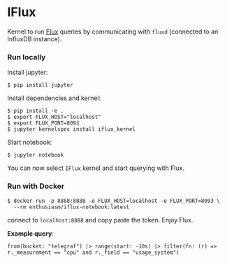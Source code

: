 # IFlux

Kernel to run [Flux](https://github.com/influxdata/flux) queries by
communicating with `fluxd` (connected to an InfluxDB instance).

### Run locally

Install jupyter:

```
$ pip install jupyter
```

Install dependencies and kernel:

```
$ pip install -e .
$ export FLUX_HOST="localhost"
$ export FLUX_PORT=8093
$ jupyter kernelspec install iflux_kernel
```

Start notebook:

```
$ jupyter notebook
```

You can now select `IFlux` kernel and start querying with Flux.

### Run with Docker

```
$ docker run -p 8888:8888 -e FLUX_HOST=localhost -e FLUX_PORT=8093 \
  --rm enthusiasm/iflux-notebook:latest
```

connect to `localhost:8888` and copy paste the token. Enjoy Flux.

__Example query__:

```
from(bucket: "telegraf") |> range(start: -10s) |> filter(fn: (r) => r._measurement == "cpu" and r._field == "usage_system")
```
